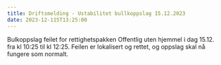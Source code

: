 ```yaml
---
title: Driftsmelding - Ustabilitet bullkoppslag 15.12.2023
date: 2023-12-115T13:25:00
---
```

Bulkoppslag feilet for rettighetspakken Offentlig uten hjemmel i dag 15.12. fra kl 10:25 til kl 12:25. Feilen er lokalisert og rettet, og oppslag skal nå fungere som normalt.
